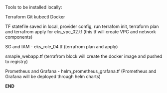 
Tools to be installed locally:

Terraform
Git
kubectl
Docker

TF statefile saved in local, provider config, run terrafom init, terraform plan and terrafrom apply for eks_vpc_02.tf (this tf will create VPC and network components)

SG and IAM - eks_role_04.tf (terrafrom plan and apply)

smaple_webapp.tf (terrafrom block will create the docker image and pushed to registry)

Prometheus and Grafana - helm_prometheus_grafana.tf (Prometheus and Grafana will be deployed through helm charts)

****END****
